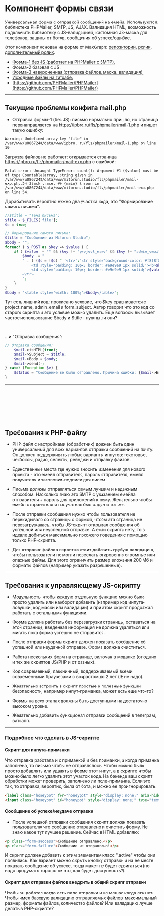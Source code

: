 # Компонент формы связи

Универсальная форма с отправкой сообщений на емейл. Используются: библиотека PHPMailer, SMTP, JS, AJAX. Валидация HTML, возможность подключить библиотеку с JS-валидацией, кастомная JS-маска для телефонов, защиты от ботов, сообщения об успехе/ошибке.

Этот компонент основан на форме от MaxGraph: [репозиторий](https://github.com/maxdenaro/maxgraph-youtube-source/tree/master/UI-%D0%BA%D0%BE%D0%BC%D0%BF%D0%BE%D0%BD%D0%B5%D0%BD%D1%82%D1%8B%20%E2%84%9613.%20%D0%92%D0%B0%D0%BB%D0%B8%D0%B4%D0%B0%D1%86%D0%B8%D1%8F%20%D0%B8%20%D0%BE%D1%82%D0%BF%D1%80%D0%B0%D0%B2%D0%BA%D0%B0%20%D1%84%D0%BE%D1%80%D0%BC%D1%8B%20%D0%BD%D0%B0%20%D0%BF%D0%BE%D1%87%D1%82%D1%83%20%D0%B2%202022), [ролик](https://youtu.be/6Uq6jV04rGM), [дополнительный ролик](https://drive.google.com/file/d/19XTGYqh3RK6Fuc64dNATsc9hpQjYDFHs/view).

- [Форма-1 без JS (работает на PHPMailer с SMTP).](https://ipbro.ru/form-1.html)
- [Форма-2 базовая с JS.](https://ipbro.ru/form-2.html)
- [Форма-3 навороченная (отправка файлов, маска, валидация).](https://ipbro.ru/form-3.html)
- [Исходные файлы на гитхабе.](https://github.com/mitorun/form-mitosite)
- [https://github.com/PHPMailer/PHPMailer](https://github.com/PHPMailer/PHPMailer)

---

## Текущие проблемы конфига mail.php

- Отправка формы-1 (без JS): письмо нормально пришло, но страница перенаправляется на https://ipbro.ru/fls/phpmailer/mail-1.php и пишет такую ошибку:
```
Warning: Undefined array key "file" in /var/www/u0867248/data/www/ipbro. ru/fls/phpmailer/mail-1.php on line 10
```

Загрузка файлов не работает: открывается страница https://ipbro.ru/fls/phpmailer/mail-exp.php с ошибкой:
```
Fatal error: Uncaught TypeError: count(): Argument #1 ($value) must be of type Countable|array, string given in /var/www/u0867248/data/www/mitorun.studio/fls/phpmailer/mail-exp.php:54 Stack trace: #0 {main} thrown in /var/www/u0867248/data/www/mitorun.studio/fls/phpmailer/mail-exp.php on line 54.
```

Дорабатывать вероятно нужно два участка кода, это "Формирование самого письма":
```php
//$title = "Тема письма";
$file = $_FILES['file'];
$c = true;

// Формирование самого письма:
$title = "Сообщение из Mitorun Studio";
$body = "";
foreach ( $_POST as $key => $value ) {
	if ( $value != "" && $key != "project_name" && $key != "admin_email" && $key != "form_subject" ) {
		$body .= "
		" . ( ($c = !$c) ? '<tr>':'<tr style="background-color: #f8f8f8;">' ) . "
			<td style='padding: 10px; border: #e9e9e9 1px solid;'><b>$key</b></td>
			<td style='padding: 10px; border: #e9e9e9 1px solid;'>$value</td>
		</tr>
		";
	}
}
$body = "<table style='width: 100%;'>$body</table>";
```
Тут есть лишний код: прописано условие, что $key сравнивается с project_name, admin_email и form_subject. Автор говорит что это код со старого скрипта и это условие можно удалить. Еще вопросы вызывает частое использование $body и $title - нужны ли они?

<br>

...и "Отправка сообщения":
```php
// Отправка сообщения:
	$mail->isHTML(true);
	$mail->Subject = $title;
	$mail->Body = $body;
	$mail->send();
} catch (Exception $e) {
	$status = "Сообщение не было отправлено. Причина ошибки: {$mail->ErrorInfo}";
}
```

---

<br><br><br><br><br><br>













## Требования к PHP-файлу

- PHP-файл с настройками (обработчик) должен быть один универсальный для всех вариантов отправки сообщений на почту. Он должен поддерживать любые варианты инпутов: текстовые, чекбоксы, радио, селекты, рейнджи и отправку файлов.

- Единственные места где нужно вносить изменения для нового проекта - это емейл отправителя, пароль отправителя, емейл получателя и заголовки-подписи для писем.

- Письма должны отправляться самым лучшим и надежным способом. Насколько знаю это SMTP с указанием емейла отправителя + пароль для приложений к нему. Желательно чтобы емейл отправителя и получателя был олдин и тот же.

- После отправки сообщения нужно чтобы пользователя не перекидывало со страницы с формой, чтобы эта страница не перезагружалась, чтобы JS-скрипт открывал сообщения об успешной или неуспешной отправке. А если скрипта нету, то в идеале добиться максимально похожего поведения с помощью только PHP-скрипта.

- Для отправки файлов вероятно стоит добавить грубую валидацию, чтобы пользователи не могли переслать откровенно огромные или опасные файлы. Для этого ограничить размер вложения 200 Мб и форматы файлов (например указать разрешенные).

---

## Требования к управляющему JS-скрипту

- Модульность: чтобы каждую отдельную функцию можно было просто удалить или наоборот добавить (например код инпута-ловушки, код маски или валидации) и при этом скрипт продолжал работать с остальными функциями.

- Форма должна работать без перезагрузки страницы, оставаться на этой странице, введенная информация не должна удаляться или мигать пока форма успешно не отправится.

- После отправки формы скрипт должен показать сообщение об успешной или неудачной отправке. Форма должна очиститься.

- Работа нескольких форм на странице, включая в модалке (от одних и тех же скриптов JS/PHP и от разных).

- Код современный, лаконичный, поддерживаемый всеми современными браузерами с возрастом до 2 лет (IE не надо).

- Желательно встроить в скрипт простые и полезные функции безопасности, например инпут-приманка, может есть еще что-то?

- Формы на всех этапах должны быть доступными на достаточно высоком уровне.

- Желательно добавить функционал отправки сообщений в телеграм, ватсапп.

---

### Подробнее что сделать в JS-скрипте

#### Скрипт для инпута-приманки

Что отправка работала и с приманкой и без приманки, а когда приманка заполнена, то письмо чтобы не отправлялось. Чтобы можно было просто добавлять или удалять в форме этот инпут, а в скрипте чтобы можно было легко удалить этот участок кода. На бэкенде ваш скрипт обработки может проверить, заполнено ли поле-приманка. Если это так, то отправка, вероятно, была от бота, и можно ее проигнорировать.

```html
<label class="honeypot" for="honeypot" style="display: none;" aria-hidden="true" hidden>Оставьте это поле пустым</label>
<input class="honeypot" id="honeypot" style="display: none;" type="text" autocomplete="off" tabindex="-1" aria-hidden="true" hidden>
```

#### Сообщение об успехе/неудаче отправки

- После успешной отправки сообщения скрипт должен показать пользователю что сообщение отправлено и очистить форму. Не знаю какое тут лучшее решение. Сейчас в HTML добавляю:
```html
<p class="form-success">Сообщение отправлено.</p>
<p class="form-failure">Сообщение не отправлено!</p>
```
И скрипт должен добавить к этим элементам класс ".active" чтобы они появились. Как вариант можно скрыть кнопку отправки и на ее месте показать сообщение об успехе, тогда макет не будет сдвигаться (но надо продумать хорошо ли это, как будет доступность?).

#### Скрипт для отправки файлов внедрить в общий скрипт отправки

Чтобы он работал когда есть поле отправки и не мешал когда его нет. Чтобы имел базовую валидацию отправляемых файлов: максимальный размер, форматы файлов, количество файлов? Или валидацию лучше делать в PHP-скрипте?


